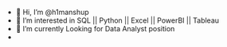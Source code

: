 - 👋 Hi, I’m @h1manshup
- 👀 I’m interested in SQL || Python || Excel || PowerBI || Tableau 
- 🌱 I’m currently Looking for Data Analyst position 
- 

<!---
h1manshup/h1manshup is a ✨ special ✨ repository because its `README.md` (this file) appears on your GitHub profile.
You can click the Preview link to take a look at your changes.
--->

